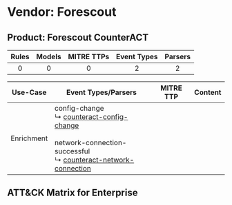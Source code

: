 Vendor: Forescout
=================
Product: Forescout CounterACT
-----------------------------
| Rules | Models | MITRE TTPs | Event Types | Parsers |
|:-----:|:------:|:----------:|:-----------:|:-------:|
|   0   |   0    |     0      |      2      |    2    |

|  Use-Case  | Event Types/Parsers                                                                                                                                                                                                                        | MITRE TTP | Content                                                           |
|:----------:| ------------------------------------------------------------------------------------------------------------------------------------------------------------------------------------------------------------------------------------------ | --------- | ----------------------------------------------------------------- |
| Enrichment |  config-change<br> ↳ [counteract-config-change](Parsers/parserContent_counteract-config-change.md)<br><br> network-connection-successful<br> ↳ [counteract-network-connection](Parsers/parserContent_counteract-network-connection.md)<br> |           | [](Rules_Models/r_m_forescout_forescout_counteract_Enrichment.md) |

ATT&CK Matrix for Enterprise
----------------------------
